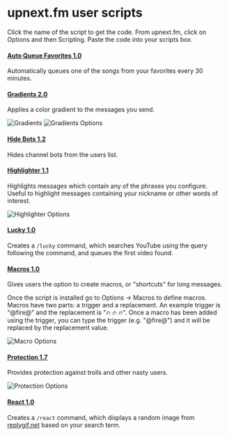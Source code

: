upnext.fm user scripts
======================
Click the name of the script to get the code. From upnext.fm, click on Options and then Scripting. Paste
the code into your scripts box.

#### [Auto Queue Favorites 1.0](https://raw.githubusercontent.com/upnextfm/scripts/master/auto-queue-favorites.js)
Automatically queues one of the songs from your favorites every 30 minutes.

#### [Gradients 2.0](https://raw.githubusercontent.com/upnextfm/scripts/master/gradients.js)
Applies a color gradient to the messages you send.

![Gradients](https://raw.githubusercontent.com/upnextfm/scripts/master/images/gradients.png)
![Gradients Options](https://raw.githubusercontent.com/upnextfm/scripts/master/images/gradients_options.png)

#### [Hide Bots 1.2](https://raw.githubusercontent.com/upnextfm/scripts/master/hide-bots.js)
Hides channel bots from the users list.

#### [Highlighter 1.1](https://raw.githubusercontent.com/upnextfm/scripts/master/highlighter.js)
Highlights messages which contain any of the phrases you configure. Useful to highlight messages
containing your nickname or other words of interest.

![Highlighter Options](https://raw.githubusercontent.com/upnextfm/scripts/master/images/highlighter_options.png)

#### [Lucky 1.0](https://raw.githubusercontent.com/upnextfm/scripts/master/lucky.js)
Creates a `/lucky` command, which searches YouTube using the query following the command, and queues the first video found.

#### [Macros 1.0](https://raw.githubusercontent.com/upnextfm/scripts/master/macros.js)
Gives users the option to create macros, or "shortcuts" for long messages.

Once the script is installed go to Options -> Macros to define macros. Macros have two parts: a trigger
and a replacement. An example trigger is "@fire@" and the replacement is ":fire: :fire: :fire:". Once
a macro has been added using the trigger, you can type the trigger (e.g. "@fire@") and it will be replaced
by the replacement value.

![Macro Options](https://raw.githubusercontent.com/upnextfm/scripts/master/images/macros_options.png)

#### [Protection 1.7](https://raw.githubusercontent.com/upnextfm/scripts/master/protection.js)
Provides protection against trolls and other nasty users.

![Protection Options](https://raw.githubusercontent.com/upnextfm/scripts/master/images/protection_options.png)

#### [React 1.0](https://raw.githubusercontent.com/upnextfm/scripts/master/react.js)
Creates a `/react` command, which displays a random image from [replygif.net](http://replygif.net) based on your search term.